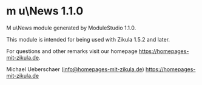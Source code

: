 # m u\News 1.1.0

M u\News module generated by ModuleStudio 1.1.0.

This module is intended for being used with Zikula 1.5.2 and later.

For questions and other remarks visit our homepage https://homepages-mit-zikula.de.

Michael Ueberschaer (info@homepages-mit-zikula.de)
https://homepages-mit-zikula.de
